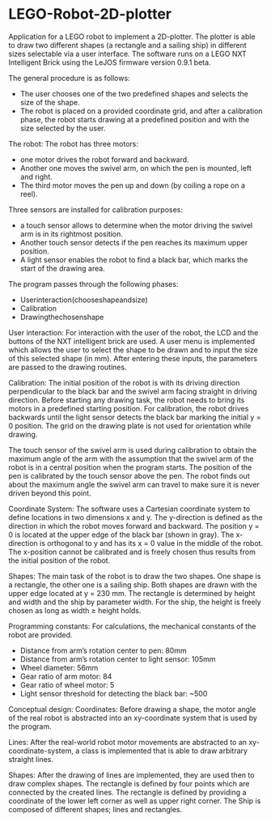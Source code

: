 # LEGO-Robot-2D-plotter

Application for a LEGO robot to implement a 2D-plotter. The plotter is able to draw two different shapes (a rectangle and a sailing ship) in different sizes selectable via a user interface. 
The software runs on a LEGO NXT Intelligent Brick using the LeJOS firmware version 0.9.1 beta.

The general procedure is as follows: 
- The user chooses one of the two predefined shapes and selects the size of the shape. 
- The robot is placed on a provided coordinate grid, and after a calibration phase, the robot starts drawing at a predefined position and with the size selected by the user.

The robot:
The robot has three motors: 
- one motor drives the robot forward and backward.
- Another one moves the swivel arm, on which the pen is mounted, left and right. 
- The third motor moves the pen up and down (by coiling a rope on a reel). 

Three sensors are installed for calibration purposes: 
- a touch sensor allows to determine when the motor driving the swivel arm is in its rightmost position. 
- Another touch sensor detects if the pen reaches its maximum upper position. 
- A light sensor enables the robot to find a black bar, which marks the start of the drawing area.


The program passes through the following phases:
- Userinteraction(chooseshapeandsize) 
- Calibration
- Drawingthechosenshape

User interaction:
For interaction with the user of the robot, the LCD and the buttons of the NXT intelligent brick are used.
A user menu is implemented which allows the user to select the shape to be drawn and to input the size of this selected shape (in mm). 
After entering these inputs, the parameters are passed to the drawing routines.

Calibration:
The initial position of the robot is with its driving direction perpendicular to the black bar and the swivel arm facing straight in driving direction. 
Before starting any drawing task, the robot needs to bring its motors in a predefined starting position. 
For calibration, the robot drives backwards until the light sensor detects the black bar marking the initial y = 0 position. The grid on the drawing plate is not used for orientation while drawing.

The touch sensor of the swivel arm is used during calibration to obtain the maximum angle of the arm with the assumption that the swivel arm of the robot is in a central position when the program starts. 
The position of the pen is calibrated by the touch sensor above the pen. The robot finds out about the maximum angle the swivel arm can travel to make sure it is never driven beyond this point.

Coordinate System:
The software uses a Cartesian coordinate system to define locations in two dimensions x and y.
The y-direction is defined as the direction in which the robot moves forward and backward. The position y = 0 is located at the upper edge of the black bar (shown in gray).
The x-direction is orthogonal to y and has its x = 0 value in the middle of the robot. 
The x-position cannot be calibrated and is freely chosen thus results from the initial position of the robot.


Shapes:
The main task of the robot is to draw the two shapes. One shape is a rectangle, the other one is a sailing ship. Both shapes are drawn with the upper edge located at y = 230 mm. The rectangle is determined by height and width and the ship by parameter width.
For the ship, the height is freely chosen as long as width ≥ height holds.

Programming constants:
For calculations, the mechanical constants of the robot are provided.

- Distance from arm’s rotation center to pen: 80mm
- Distance from arm’s rotation center to light sensor: 105mm
- Wheel diameter: 56mm
- Gear ratio of arm motor: 84
- Gear ratio of wheel motor: 5
- Light sensor threshold for detecting the black bar: ~500

Conceptual design:
Coordinates:
Before drawing a shape, the motor angle of the real robot is abstracted into an xy-coordinate system that is used by the program.

Lines:
After the real-world robot motor movements are abstracted to an xy-coordinate-system, a class is implemented that is able to draw arbitrary straight lines.

Shapes:
After the drawing of lines are implemented, they are used then to draw complex shapes. 
The rectangle is defined by four points which are connected by the created lines. The rectangle is defined by providing a coordinate of the lower left corner as well as upper right corner.
The Ship is composed of different shapes; lines and rectangles.
